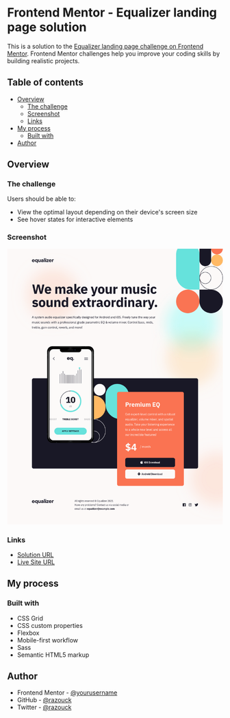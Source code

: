 # Frontend Mentor - Equalizer landing page solution

This is a solution to the [Equalizer landing page challenge on Frontend Mentor](https://www.frontendmentor.io/challenges/equalizer-landing-page-7VJ4gp3DE). Frontend Mentor challenges help you improve your coding skills by building realistic projects.

## Table of contents

- [Overview](#overview)
  - [The challenge](#the-challenge)
  - [Screenshot](#screenshot)
  - [Links](#links)
- [My process](#my-process)
  - [Built with](#built-with)
- [Author](#author)

## Overview

### The challenge

Users should be able to:

- View the optimal layout depending on their device's screen size
- See hover states for interactive elements

### Screenshot

![](./screenshot.png)

### Links

- [Solution URL](https://github.com/razouck/equalizer_landing_page)
- [Live Site URL](https://razouck.github.io/equalizer_landing_page/)

## My process

### Built with

- CSS Grid
- CSS custom properties
- Flexbox
- Mobile-first workflow
- Sass
- Semantic HTML5 markup

## Author

- Frontend Mentor - [@yourusername](https://www.frontendmentor.io/profile/razouck)
- GitHub - [@razouck](https://github.com/razouck)
- Twitter - [@razouck](https://www.twitter.com/razouck)
